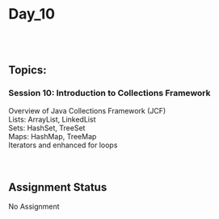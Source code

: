 # Day_10
<br />
<br />

## Topics:

### Session 10: Introduction to Collections Framework <br />
Overview of Java Collections Framework (JCF) <br />
Lists: ArrayList, LinkedList <br />
Sets: HashSet, TreeSet <br />
Maps: HashMap, TreeMap <br />
Iterators and enhanced for loops <br />
<br />
<br />

## Assignment Status <br />
No Assignment<br />
<br />
<br />
